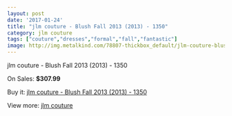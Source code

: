 ```yaml
---
layout: post
date: '2017-01-24'
title: "jlm couture - Blush Fall 2013 (2013) - 1350"
category: jlm couture
tags: ["couture","dresses","formal","fall","fantastic"]
image: http://img.metalkind.com/78807-thickbox_default/jlm-couture-blush-fall-2013-2013-1350.jpg
---
```

jlm couture - Blush Fall 2013 (2013) - 1350

On Sales: **$307.99**
<a href="https://www.metalkind.com/en/jlm-couture/19165-jlm-couture-blush-fall-2013-2013-1350.html"><amp-img layout="responsive" width="600" height="600" src="//img.metalkind.com/78807-thickbox_default/jlm-couture-blush-fall-2013-2013-1350.jpg" alt="jlm couture - Blush Fall 2013 (2013) - 1350 0" /></a>

Buy it: [jlm couture - Blush Fall 2013 (2013) - 1350](https://www.metalkind.com/en/jlm-couture/19165-jlm-couture-blush-fall-2013-2013-1350.html "jlm couture - Blush Fall 2013 (2013) - 1350")

View more: [jlm couture](https://www.metalkind.com/en/64-jlm-couture "jlm couture")